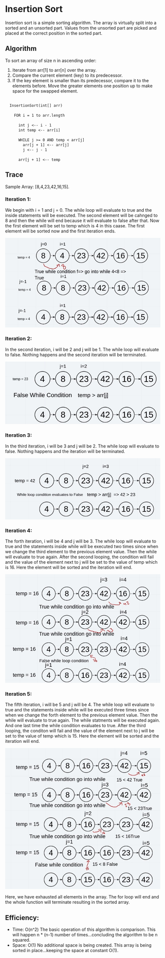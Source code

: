 # Insertion Sort

Insertion sort is a simple sorting algorithm. The array is virtually split into a sorted and an unsorted part. Values from the unsorted part are picked and placed at the correct position in the sorted part.

## Algorithm

To sort an array of size n in ascending order:

1. Iterate from arr[1] to arr[n] over the array.
2. Compare the current element (key) to its predecessor.
3. If the key element is smaller than its predecessor, compare it to the elements before. Move the greater elements one position up to make space for the swapped element.

```Pseudocode

  InsertionSort(int[] arr)
  
    FOR i = 1 to arr.length
    
      int j <-- i - 1
      int temp <-- arr[i]
      
      WHILE j >= 0 AND temp < arr[j]
        arr[j + 1] <-- arr[j]
        j <-- j - 1
        
      arr[j + 1] <-- temp

```

## Trace

Sample Array: [8,4,23,42,16,15].

### Iteration 1:

We begin with i = 1 and j = 0. The while loop will evaluate to true and the inside statements will be executed. The second element will be cahnged to 8 and then the while will end because it will evaluate to false after that. Now the first element will be set to temp which is 4 in this caase. The first element will be sorted now and the first iteration ends.

![first](../../../../assets/phase1.jpeg)

### Iteration 2:

In the second iteration, i will be 2 and j will be 1. The while loop will evaluate to false. Nothing happens and the second iteration will be terminated.

![second](../../../../assets/phase2.jpeg)

### Iteration 3:

In the third iteration, i will be 3 and j will be 2. The while loop will evaluate to false. Nothing happens and the iteration will be terminated.

![third](../../../../assets/phase3.jpeg)

### Iteration 4:

The forth iteration, i will be 4 and j will be 3. The while loop will evaluate to true and the statements inside while will be executed two times since when we change the third element to the previous element value. Then the while will evaluate to true again. After the second looping, the condition will fail and the value of the element next to j will be set to the value of temp which is 16. Here the element will be sorted and the iteration will end.

![forth](../../../../assets/phase4.jpeg)

### Iteration 5:

The fifth iteration, i will be 5 and j will be 4. The while loop will evaluate to true and the statements inside while will be executed three times since when we change the forth element to the previous element value. Then the while will evaluate to true again. The while statments will be executed again. And one last time the while condition evaluates to true. After the third looping, the conditon will fail and the value of the element next to j will be set to the value of temp which is 15. Here the element will be sorted and the iteration will end.

![fifth](../../../../assets/phase5.jpeg)

Here, we have exhausted all elements in the array. The for loop will end and the whole function will terminate resulting in the sorted array.

## Efficiency:

- Time: O(n^2)
The basic operation of this algorithm is comparison. This will happen n * (n-1) number of times…concluding the algorithm to be n squared.
- Space: O(1)
No additional space is being created. This array is being sorted in place…keeping the space at constant O(1).
